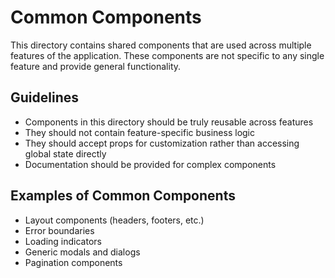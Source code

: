 # Common Components

This directory contains shared components that are used across multiple features of the application. These components are not specific to any single feature and provide general functionality.

## Guidelines

- Components in this directory should be truly reusable across features
- They should not contain feature-specific business logic
- They should accept props for customization rather than accessing global state directly
- Documentation should be provided for complex components

## Examples of Common Components

- Layout components (headers, footers, etc.)
- Error boundaries
- Loading indicators
- Generic modals and dialogs
- Pagination components